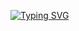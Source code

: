 <a href="https://git.io/typing-svg"><img src="https://readme-typing-svg.herokuapp.com?font=Chakra+Petch&weight=700&pause=1000&color=13F700&width=435&lines=Hello++World!" alt="Typing SVG" /></a>
